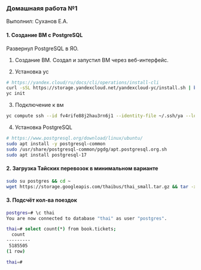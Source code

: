 ### Домашнаяя работа №1

Выполнил: Суханов Е.А.

#### 1. Создание ВМ с PostgreSQL

Развернул PostgreSQL в ЯО.

1. Создание ВМ. Создал и запустил ВМ через веб-интерфейс.

2. Установка yc
```sh
# https://yandex.cloud/ru/docs/cli/operations/install-cli
curl -sSL https://storage.yandexcloud.net/yandexcloud-yc/install.sh | bash
yc init
```

3. Подключение к вм
```sh
yc compute ssh --id fv4rife88j2hau3rn6j1 --identity-file ~/.ssh/ya --login sukhanov_egor
```

4. Установка PostgreSQL
```sh
# https://www.postgresql.org/download/linux/ubuntu/
sudo apt install -y postgresql-common
sudo /usr/share/postgresql-common/pgdg/apt.postgresql.org.sh
sudo apt install postgresql-17
```

#### 2. Загрузка Тайских перевозок в минимальном варианте

```sh
sudo su postgres && cd ~
wget https://storage.googleapis.com/thaibus/thai_small.tar.gz && tar -xf thai_small.tar.gz && psql < thai.sql
```

#### 3. Подсчёт кол-ва поездок

```sh
postgres=# \c thai
You are now connected to database "thai" as user "postgres".

thai=# select count(*) from book.tickets;
  count  
---------
 5185505
(1 row)

thai=# 
```